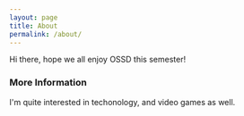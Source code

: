 ```yaml
---
layout: page
title: About
permalink: /about/
---
```


Hi there, hope we all enjoy OSSD this semester!

### More Information

I'm quite interested in techonology, and video games as well.